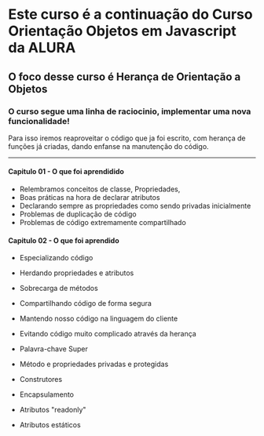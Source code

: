 

# Este curso é a continuação do Curso Orientação Objetos em Javascript da ALURA

## O foco desse curso é Herança de Orientação a Objetos 

### O curso segue uma linha de raciocinio, implementar uma nova funcionalidade!
Para isso iremos reaproveitar o código que ja foi escrito, com herança de funções já criadas, 
dando enfanse na manutenção do código.

-   - -  -  - - - - -  - - -- ------------------------------------------

#### Capitulo 01 - O que foi aprendidido
 - Relembramos conceitos de classe, Propriedades,
 - Boas práticas na hora de declarar atributos
 - Declarando sempre as propriedades como sendo privadas inicialmente
 - Problemas de duplicação de código
 - Problemas de código extremamente compartilhado


#### Capitulo 02 - O que foi aprendido 
 - Especializando código

 - Herdando propriedades e atributos

 - Sobrecarga de métodos

 - Compartilhando código de forma segura

 - Mantendo nosso código na linguagem do cliente

 - Evitando código muito complicado através da herança

 - Palavra-chave Super

 - Método e propriedades privadas e protegidas


- Construtores
- Encapsulamento
- Atributos "readonly"
- Atributos estáticos